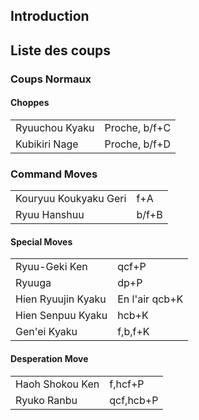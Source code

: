 ## Introduction

## Liste des coups

### Coups Normaux

#### Choppes

|                |               |
|----------------|---------------|
| Ryuuchou Kyaku | Proche, b/f+C |
| Kubikiri Nage  | Proche, b/f+D |

### Command Moves

|                       |       |
|-----------------------|-------|
| Kouryuu Koukyaku Geri | f+A   |
| Ryuu Hanshuu          | b/f+B |

#### Special Moves

|                    |                |
|--------------------|----------------|
| Ryuu-Geki Ken      | qcf+P          |
| Ryuuga             | dp+P           |
| Hien Ryuujin Kyaku | En l'air qcb+K |
| Hien Senpuu Kyaku  | hcb+K          |
| Gen'ei Kyaku       | f,b,f+K        |

#### Desperation Move

|                 |           |
|-----------------|-----------|
| Haoh Shokou Ken | f,hcf+P   |
| Ryuko Ranbu     | qcf,hcb+P |
